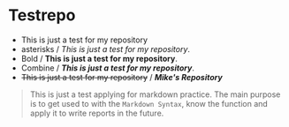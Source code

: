# Testrepo
- This is just a test for my repository
- asterisks / *This is just a test for my repository*.
- Bold / **This is just a test for my repository**.
- Combine / ***This is just a test for my repository***.
- ~~This is just a test for my repository~~ / ***Mike's Repository***
> This is just a test applying for markdown practice. The main purpose is to get used to with the `Markdown Syntax`, know the function and apply it to write reports in the future.
